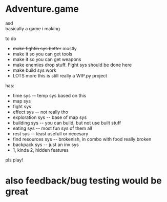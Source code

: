 # Adventure.game
asd  
basically a game i making

to do
* ~~make fightin sys better~~ mostly
* make it so you can get tools
* make it so you can get weapons
* make enemies drop stuff. Fight sys should be done here
* make build sys work
* LOTS more this is still really a WIP.py project

has:
* time sys -- temp sys based on this
* map sys
* fight sys
* effect sys -- not really tho
* exploration sys -- base of map sys
* building sys -- you can build, but not use built stuff
* eating sys -- most fun sys of them all
* rest sys -- least usefull or necesary
* find resources sys -- brokenish, in combo with food really broken
* backpack sys -- just an inv sys
* 1, kinda 2, hidden features


pls play!  
# also feedback/bug testing would be great
